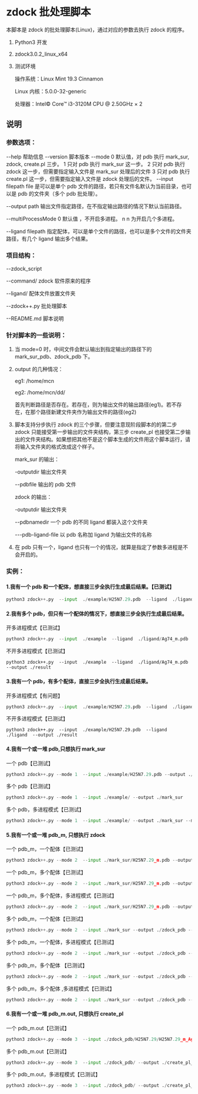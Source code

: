 # zdock 批处理脚本

本脚本是 zdock 的批处理脚本(Linux)，通过对应的参数去执行 zdock 的程序。

1. Python3 开发

2. zdock3.0.2_linux_x64

3. 测试环境

   操作系统：Linux Mint 19.3 Cinnamon

   Linux 内核：5.0.0-32-generic

   处理器：Intel© Core™ i3-3120M CPU @ 2.50GHz × 2

## 说明

### 参数选项：

--help 帮助信息
--version 脚本版本
--mode 0 默认值，对 pdb 执行 mark_sur, zdock, create.pl 三步。
                1 只对 pdb 执行 mark_sur 这一步。
                2 只对 pdb 执行 zdock 这一步，但需要指定输入文件是 mark_sur 处理后的文件
                3 只对 pdb 执行 create.pl 这一步，但需要指定输入文件是 zdock 处理后的文件。
--input filepath file 是可以是单个 pdb 文件的路径，若只有文件名默认为当前目录，也可以是 pdb 的文件夹（多个 pdb 批处理）。

--output path 输出文件指定路径，在不指定输出路径的情况下默认当前路径。

--multiProcessMode 0 默认值 ，不开启多进程。
										   n n 为开启几个多进程。

--ligand filepath 指定配体，可以是单个文件的路径，也可以是多个文件的文件夹路径，有几个 ligand 输出多个结果。

### 项目结构：

--zdock_script

 --command/ zdock 软件原来的程序

 --ligand/ 配体文件放置文件夹

 --zdock++.py 批处理脚本

 --README.md 脚本说明

### 针对脚本的一些说明：

1. 当 mode=0 时，中间文件会默认输出到指定输出的路径下的 mark_sur_pdb、zdock_pdb 下。

2. output 的几种情况：

   eg1: /home/mcn

   eg2: /home/mcn/dd/

   首先判断路径是否存在。若存在，则为输出文件的输出路径(eg1)。若不存在，在那个路径新建文件夹作为输出文件的路径(eg2)

3. 脚本支持分步执行 zdock 的三个步骤，但要注意现阶段脚本的的第二步 zdock 只能接受第一步输出的文件夹结构，第三步 create_pl 也接受第二步输出的文件夹结构。如果想把其他不是这个脚本生成的文件用这个脚本运行，请将输入文件夹的格式改成这个样子。

   mark_sur 的输出：

   -outputdir 输出文件夹

   --pdbfile 输出的 pdb 文件

   zdock 的输出：

   -outputdir 输出文件夹

   --pdbnamedir 一个 pdb 的不同 ligand 都装入这个文件夹

   ---pdb-ligand-file 以 pdb 名称加 ligand 为输出文件的名称

4. 在 pdb 只有一个，ligand 也只有一个的情况，就算是指定了参数多进程是不会开启的。

### 实例：

#### 1.我有一个 pdb 和一个配体，想直接三步全执行生成最后结果。【已测试】

```python
python3 zdock++.py  --input  ./example/H25N7.29.pdb  --ligand  ./ligand/Ag74_m.pdb  --output ./result
```

#### 2.我有多个 pdb，但只有一个配体的情况下，想直接三步全执行生成最后结果。

开多进程模式【已测试】

```python
python3 zdock++.py  --input  ./example  --ligand  ./ligand/Ag74_m.pdb  --output ./result   --multiProcessMode 5
```

不开多进程模式【已测试】

```
python3 zdock++.py  --input  ./example  --ligand  ./ligand/Ag74_m.pdb  --output ./result
```

#### 3.我有一个 pdb，有多个配体，直接三步全执行生成最后结果。

开多进程模式【有问题】

```python
python3 zdock++.py  --input  ./example/H25N7.29.pdb  --ligand  ./ligand  --output ./result  --multiProcessMode 5
```

不开多进程模式【已测试】

```
python3 zdock++.py  --input  ./example/H25N7.29.pdb  --ligand  ./ligand  --output ./result
```

#### 4.我有一个或一堆 pdb,只想执行 mark_sur

一个 pdb【已测试】

```python
python3 zdock++.py --mode 1  --input ./example/H25N7.29.pdb --output ./mark_sur
```

多个 pdb【已测试】

```python
python3 zdock++.py --mode 1  --input ./example/ --output ./mark_sur
```

多个 pdb，多进程模式【已测试】

```python
python3 zdock++.py --mode 1  --input ./example/ --output ./mark_sur --multiProcessMode 5
```

#### 5.我有一个或一堆 pdb_m, 只想执行 zdock

一个 pdb_m，一个配体【已测试】

```python
python3 zdock++.py --mode 2  --input ./mark_sur/H25N7.29_m.pdb --output ./zdock_pdb --ligand ./ligand/Ag74_m.pdb
```

一个 pdb_m，多个配体【已测试】

```python
python3 zdock++.py --mode 2  --input ./mark_sur/H25N7.29_m.pdb --output ./zdock_pdb --ligand ./ligand
```

一个 pdb_m，多个配体，多进程模式【已测试】

```python
python3 zdock++.py --mode 2  --input ./mark_sur/H25N7.29_m.pdb --output ./zdock_pdb --ligand ./ligand --multiProcessMode 5
```

多个 pdb_m，一个配体【已测试】

```python
python3 zdock++.py --mode 2  --input ./mark_sur --output ./zdock_pdb --ligand ./ligand/Ag74_m.pdb
```

多个 pdb_m，一个配体，多进程模式【已测试】

```python
python3 zdock++.py --mode 2  --input ./mark_sur --output ./zdock_pdb --ligand ./ligand/Ag74_m.pdb --multiProcessMode 5
```

多个 pdb_m，多个配体 【已测试】

```python
python3 zdock++.py --mode 2  --input ./mark_sur --output ./zdock_pdb --ligand ./ligand
```

多个 pdb_m，多个配体 ,多进程模式【已测试】

```python
python3 zdock++.py --mode 2  --input ./mark_sur --output ./zdock_pdb --ligand ./ligand --multiProcessMode 5
```

#### 6.我有一个或一堆 pdb_m.out, 只想执行 create_pl

一个 pdb_m.out【已测试】

```python
python3 zdock++.py --mode 3  --input ./zdock_pdb/H25N7.29/H25N7.29_m_Ag74.out --output ./create_pl_pdb
```

多个 pdb_m.out【已测试】

```python
python3 zdock++.py --mode 3  --input ./zdock_pdb/ --output ./create_pl_pdb
```

多个 pdb_m.out，多进程模式【已测试】

```python
python3 zdock++.py --mode 3  --input ./zdock_pdb/ --output ./create_pl_pdb --multiProcessMode 5
```

